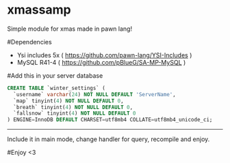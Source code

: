 # xmassamp
 Simple module for xmas made in pawn lang!

#Dependencies
- Ysi includes 5x ( https://github.com/pawn-lang/YSI-Includes ) 
- MySQL R41-4 ( https://github.com/pBlueG/SA-MP-MySQL )

#Add this in your server database
```sql
CREATE TABLE `winter_settings` (
  `username` varchar(24) NOT NULL DEFAULT 'ServerName',
  `map` tinyint(4) NOT NULL DEFAULT 0,
  `breath` tinyint(4) NOT NULL DEFAULT 0,
  `fallsnow` tinyint(4) NOT NULL DEFAULT 0
) ENGINE=InnoDB DEFAULT CHARSET=utf8mb4 COLLATE=utf8mb4_unicode_ci;

```


---
Include it in main mode, change handler for query, recompile and enjoy.

#Enjoy <3
